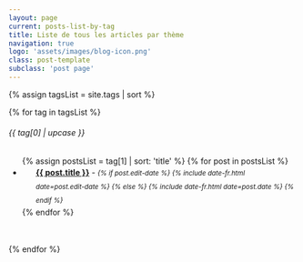 ```yaml
---
layout: page
current: posts-list-by-tag
title: Liste de tous les articles par thème
navigation: true
logo: 'assets/images/blog-icon.png'
class: post-template
subclass: 'post page'
---
```


<!-- Due to the page being specific, style will be defined directly here -->
<!-- Ordering tags -->
{% assign tagsList = site.tags | sort %}

{% for tag in tagsList %}
  <h6>{{ tag[0] | upcase }}</h6>
  <ul class="list-unstyled" style="margin-bottom: 3rem;">
    {% assign postsList = tag[1] | sort: 'title' %}
    {% for post in postsList %}
      <li style="padding-left: 1.5rem; line-height: 1.5rem !important;">
        <a href="{{ post.url }}"><strong>{{ post.title }}</strong></a> - 
        <i>
          <small>
            {% if post.edit-date %}
              {% include date-fr.html date=post.edit-date %}
            {% else %}
              {% include date-fr.html date=post.date %}
            {% endif %}
          </small>
        </i>
      </li>
    {% endfor %}
  </ul>
{% endfor %}
